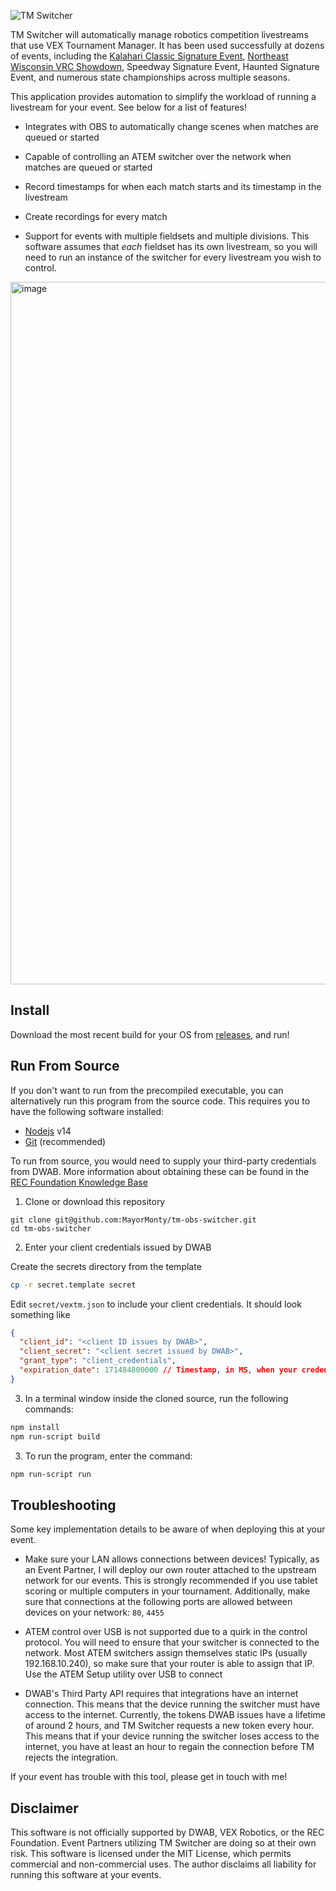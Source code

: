 ![TM Switcher](https://user-images.githubusercontent.com/8839926/194345784-558c3ab7-8e0b-4d5d-a789-0ef14376bb56.png)

TM Switcher will automatically manage robotics competition livestreams that use VEX Tournament Manager. It has been used successfully at dozens of events, including the [Kalahari Classic Signature Event](https://www.youtube.com/watch?v=Z_GiBfU6cU8), [Northeast Wisconsin VRC Showdown](https://www.youtube.com/watch?v=p9lWt9ZrTQw), Speedway Signature Event, Haunted Signature Event, and numerous state championships across multiple seasons.

This application provides automation to simplify the workload of running a livestream for your event. See below for a list of features!

- Integrates with OBS to automatically change scenes when matches are queued or started

- Capable of controlling an ATEM switcher over the network when matches are queued or started

- Record timestamps for when each match starts and its timestamp in the livestream

- Create recordings for every match

- Support for events with multiple fieldsets and multiple divisions. This software assumes that _each_ fieldset has its own livestream, so you will need to run an instance of the switcher for every livestream you wish to control.

<img width="1124" alt="image" src="https://github.com/brenapp/tm-obs-switcher/assets/8839926/217ed739-fefb-4aa6-b24f-ace06457a8c7">

## Install

Download the most recent build for your OS from [releases](https://github.com/brenapp/tm-obs-switcher/releases/), and run!

## Run From Source

If you don't want to run from the precompiled executable, you can alternatively
run this program from the source code. This requires you to have the following
software installed:

- [Nodejs](https://nodejs.org) v14
- [Git](https://git-scm.com) (recommended)

To run from source, you would need to supply your third-party credentials from DWAB. More
information about obtaining these can be found in the [REC Foundation Knowledge Base](https://kb.roboticseducation.org/hc/en-us/articles/19238156122135)

1. Clone or download this repository

```
git clone git@github.com:MayorMonty/tm-obs-switcher.git
cd tm-obs-switcher
```

2. Enter your client credentials issued by DWAB

Create the secrets directory from the template

```bash
cp -r secret.template secret
```

Edit `secret/vextm.json` to include your client credentials. It should look something like

```json
{
  "client_id": "<client ID issues by DWAB>",
  "client_secret": "<client secret issued by DWAB>",
  "grant_type": "client_credentials",
  "expiration_date": 171484800000 // Timestamp, in MS, when your credentials expire
}
```

3. In a terminal window inside the cloned source, run the following commands:

```bash
npm install
npm run-script build
```

3. To run the program, enter the command:

```bash
npm run-script run
```

## Troubleshooting

Some key implementation details to be aware of when deploying this at your event.

- Make sure your LAN allows connections between devices! Typically, as an Event Partner, I will deploy our own router attached to the upstream network for our events. This is strongly recommended if you use tablet scoring or multiple computers in your tournament. Additionally, make sure that connections at the following ports are allowed between devices on your network: `80`, `4455`

- ATEM control over USB is not supported due to a quirk in the control protocol. You will need to ensure that your switcher is connected to the network. Most ATEM switchers assign themselves static IPs (usually 192.168.10.240), so make sure that your router is able to assign that IP. Use the ATEM Setup utility over USB to connect

- DWAB's Third Party API requires that integrations have an internet connection. This means that the
  device running the switcher must have access to the internet. Currently, the tokens DWAB issues
  have a lifetime of around 2 hours, and TM Switcher requests a new token every hour. This means
  that if your device running the switcher loses access to the internet, you have at least an hour
  to regain the connection before TM rejects the integration.

If your event has trouble with this tool, please get in touch with me!

## Disclaimer

This software is not officially supported by DWAB, VEX Robotics, or the REC Foundation. Event Partners utilizing TM Switcher are doing so at their own risk. This software is licensed under the MIT License, which permits commercial and non-commercial uses. The author disclaims all liability for running this software at your events.
